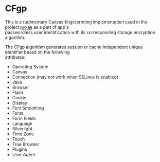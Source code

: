 # CFgp


This is a rudimentary Canvas fingerprinting implementation used in the project [nyxae](https://github.com/salmansamie/nyxae_pub) as a part of app's  
passwordless user identification with its corresponding storage encryption algorithm.

The CFgp algorithm generates session or cache independent unique identifier based on the following  
attributes:  
- Operating System
- Canvas
- Connection (may not work when SELinux is enabled)
- Java
- Browser
- Flash
- Cookie
- Display
- Font Smoothing
- Fonts
- Form Fields
- Language
- Silverlight
- Time Zone
- Touch
- True Browser
- Plugins
- User Agent


